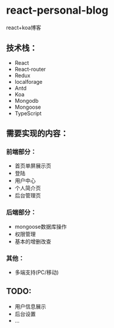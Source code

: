 # react-personal-blog
react+koa博客

## 技术栈：
- React
- React-router
- Redux
- localforage
- Antd
- Koa
- Mongodb
- Mongoose
- TypeScript

## 需要实现的内容：

### 前端部分：
- 首页单屏展示页
- 登陆
- 用户中心
- 个人简介页
- 后台管理页

### 后端部分：
- mongoose数据库操作
- 权限管理
- 基本的增删改查

### 其他：
- 多端支持(PC/移动)

## TODO:
- 用户信息展示
- 后台设置
- ...